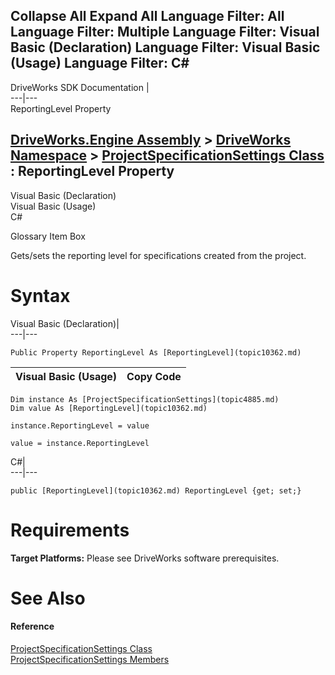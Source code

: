        

 Collapse All Expand All  Language Filter: All  Language Filter: Multiple  Language Filter: Visual Basic (Declaration) Language Filter: Visual Basic (Usage) Language Filter: C#  
---  
DriveWorks SDK Documentation  |   
---|---  
ReportingLevel Property   
  
[DriveWorks.Engine Assembly](topic2156.md) > [DriveWorks Namespace](topic2159.md) > [ProjectSpecificationSettings Class](topic4885.md) : ReportingLevel Property  
---  
  
Visual Basic (Declaration)    
Visual Basic (Usage)    
C# 

Glossary Item Box

Gets/sets the reporting level for specifications created from the project. 

# Syntax

Visual Basic (Declaration)|   
---|---  
      
    
    Public Property ReportingLevel As [ReportingLevel](topic10362.md)  
  
Visual Basic (Usage)| Copy Code  
---|---  
      
    
    Dim instance As [ProjectSpecificationSettings](topic4885.md)
    Dim value As [ReportingLevel](topic10362.md)
     
    instance.ReportingLevel = value
     
    value = instance.ReportingLevel  
  
C#|   
---|---  
      
    
    public [ReportingLevel](topic10362.md) ReportingLevel {get; set;}  
  
# Requirements

**Target Platforms:** Please see DriveWorks software prerequisites.

# See Also

#### Reference

[ProjectSpecificationSettings Class](topic4885.md)   
[ProjectSpecificationSettings Members](topic4886.md)


